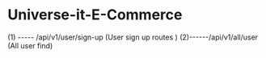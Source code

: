 # Universe-it-E-Commerce

(1) ----- /api/v1/user/sign-up  (User sign up routes )
(2)------/api/v1/all/user       (All user find)